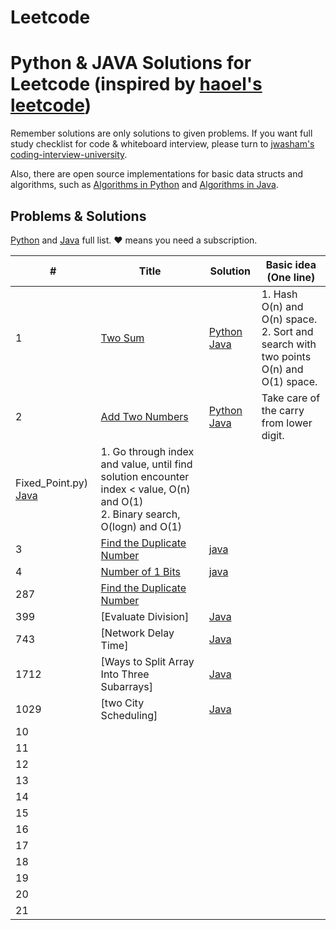 # Leetcode
# Python & JAVA Solutions for Leetcode (inspired by [haoel's leetcode](https://github.com/haoel/leetcode))

Remember solutions are only solutions to given problems. If you want full study checklist for code & whiteboard interview, please turn to [jwasham's coding-interview-university](https://github.com/jwasham/coding-interview-university).

Also, there are open source implementations for basic data structs and algorithms, such as [Algorithms in Python](https://github.com/TheAlgorithms/Python) and [Algorithms in Java](https://github.com/TheAlgorithms/Java).

## Problems & Solutions

[Python](https://github.com/f228476653/leetcode/tree/master/python) and [Java](https://github.com/f228476653/leetcode/tree/master/java) full list. &hearts; means you need a subscription.

| # | Title | Solution | Basic idea (One line) |
|---| ----- | -------- | --------------------- |
| 1 | [Two Sum](https://leetcode.com/problems/two-sum/) | [Python](https://github.com/f228476653/leetcode/blob/master/python/001_Two_Sum.py) [Java](https://github.com/f228476653/leetcode/blob/master/java/001_Two_Sum.java) | 1. Hash O(n) and O(n) space.<br>2. Sort and search with two points O(n) and O(1) space. |
| 2 | [Add Two Numbers](https://leetcode.com/problems/add-two-numbers/) | [Python](https://github.com/f228476653/leetcode/blob/master/python/002_Add_Two_Numbers.py) [Java](https://github.com/f228476653/leetcode/blob/master/java/002_Add_Two_Numbers.java) | Take care of the carry from lower digit. |
Fixed_Point.py) [Java](https://github.com/f228476653/leetcode/blob/master/java/1064_Fixed_Point.java) | 1. Go through index and value, until find solution encounter index < value, O(n) and O(1)<br>2. Binary search, O(logn) and O(1) |
|3|[Find the Duplicate Number](https://leetcode.com/problems/find-the-duplicate-number/) |[java]() | |
|4|[Number of 1 Bits](https://leetcode.com/problems/number-of-1-bits/)  |[java]() | |
|287|[Find the Duplicate Number](https://leetcode.com/problems/find-the-duplicate-number/)   | | |
|399|[Evaluate Division]  |[Java](https://github.com/f228476653/leetcode/blob/master/java/399_Evaluate_Division.java) | |
|743|[Network Delay Time]|[Java](https://github.com/f228476653/leetcode/blob/master/java/Network_Delay_Time_743.java) | |
|1712|[Ways to Split Array Into Three Subarrays]  |[Java](https://github.com/f228476653/leetcode/blob/master/java/Ways_to_Split_Array_Into_Three_Subarrays_1712.java) | |
|1029|[two City Scheduling]  |[Java](https://github.com/f228476653/leetcode/blob/master/java/twoCitySchedCost_1029.java) | |
|10|  | | |
|11|  | | |
|12|  | | |
|13|  | | |
|14|  | | |
|15|  | | |
|16|  | | |
|17|  | | |
|18|  | | |
|19|  | | |
|20|  | | |
|21|  | | |